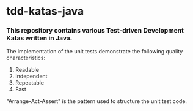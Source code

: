 # tdd-katas-java

### This repository contains various Test-driven Development Katas written in Java.    

The implementation of the unit tests demonstrate the following quality characteristics:

1. Readable
2. Independent
3. Repeatable
4. Fast

"Arrange-Act-Assert" is the pattern used to structure the unit test code.
